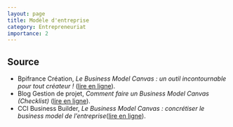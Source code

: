 ```yaml
---
layout: page
title: Modèle d'entreprise
category: Entrepreneuriat
importance: 2
---
```


## Source
- Bpifrance Création, *Le Business Model Canvas : un outil incontournable pour tout créateur !* ([lire en ligne](https://bpifrance-creation.fr/moment-de-vie/business-model-canvas-outil-incontournable-createur)).
- Blog Gestion de projet, *Comment faire un Business Model Canvas (Checklist)* ([lire en ligne](https://blog-gestion-de-projet.com/quest-ce-que-le-business-model-canvas/)).
- CCI Business Builder, *Le Business Model Canvas : concrétiser le business model de l’entreprise*([lire en ligne](https://business-builder.cci.fr/guide-creation/le-business-model/agir-definir-votre-business-model)).
